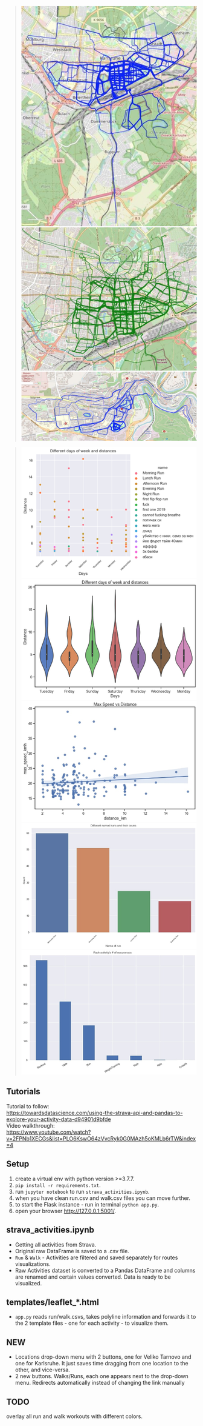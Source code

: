 >![](thumbnails/KA-run.jpg)
>![](thumbnails/KA-walk.jpg)
>![](thumbnails/VT-run.jpg)

>![](thumbnails/relplot_run.png)
>![](thumbnails/violinplot_run.png)
>![](thumbnails/max_speed_dist.jpg)
>![](thumbnails/countplot_runs.jpg)
>![](thumbnails/barplot_activities.jpg)

## Tutorials
Tutorial to follow: </br>
https://towardsdatascience.com/using-the-strava-api-and-pandas-to-explore-your-activity-data-d94901d9bfde </br>
Video walkthrough: </br>
https://www.youtube.com/watch?v=2FPNb1XECGs&list=PLO6KswO64zVvcRyk0G0MAzh5oKMLb6rTW&index=4 </br>

## Setup
1. create a virtual env with python version >=3.7.7.
2. `pip install -r requirements.txt`.
3. run `jupyter notebook` to run `strava_activities.ipynb`.
4. when you have clean run.csv and walk.csv files you can move further.
5. to start the Flask instance - run in terminal `python app.py`.
6. open your browser http://127.0.0.1:5001/.

## strava_activities.ipynb
- Getting all activities from Strava.</br>
- Original raw DataFrame is saved to a .csv file. </br>
- `Run` & `Walk` - Activities are filtered and saved separately for routes visualizations.</br>
- Raw Activities dataset is converted to a Pandas DataFrame and columns are renamed and certain values converted. Data is ready to be visualized.</br>

## templates/leaflet_*.html 
- `app.py` reads run/walk.csvs, takes polyline information and forwards it to the 2 template files - one for each activity - to visualize them.

## NEW
- Locations drop-down menu with 2 buttons, one for Veliko Tarnovo and one for Karlsruhe. It just saves time dragging from one location to the other, and vice-versa.</br>
- 2 new buttons. Walks/Runs, each one appears next to the drop-down menu. Redirects automatically instead of changing the link manually</br>

## TODO
overlay all run and walk workouts with different colors.
